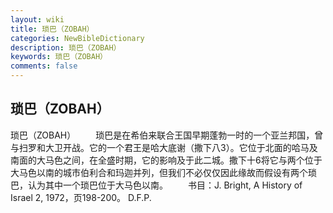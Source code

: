 ```yaml
---
layout: wiki
title: 琐巴（ZOBAH）
categories: NewBibleDictionary
description: 琐巴（ZOBAH）
keywords: 琐巴（ZOBAH）
comments: false
---
```


## 琐巴（ZOBAH）



琐巴（ZOBAH）
　　琐巴是在希伯来联合王国早期蓬勃一时的一个亚兰邦国，曾与扫罗和大卫开战。它的一个君王是哈大底谢（撒下八3）。它位于北面的哈马及南面的大马色之间，在全盛时期，它的影响及于此二城。撒下十6将它与两个位于大马色以南的城市伯利合和玛迦并列，但我们不必仅仅因此缘故而假设有两个琐巴，认为其中一个琐巴位于大马色以南。
　　书目：J. Bright, A History of Israel 2, 1972，页198-200。
D.F.P.




